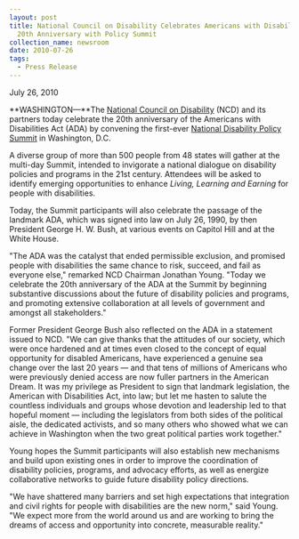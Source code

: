 ```yaml
---
layout: post
title: National Council on Disability Celebrates Americans with Disabilities Act
  20th Anniversary with Policy Summit
collection_name: newsroom
date: 2010-07-26
tags:
  - Press Release
---
```


J﻿uly 26, 2010

**WASHINGTON—**The [National Council on Disability](https://ncd.gov/ "blocked::/") (NCD) and its partners today celebrate the 20th anniversary of the Americans with Disabilities Act (ADA) by convening the first-ever [National Disability Policy Summit](http://www.neweditions.net/ncd2010/index.html "blocked::http://www.neweditions.net/ncd2010/index.html") in Washington, D.C.

A diverse group of more than 500 people from 48 states will gather at the multi-day Summit, intended to invigorate a national dialogue on disability policies and programs in the 21st century. Attendees will be asked to identify emerging opportunities to enhance *Living, Learning and Earning* for people with disabilities.

Today, the Summit participants will also celebrate the passage of the landmark ADA, which was signed into law on July 26, 1990, by then President George H. W. Bush, at various events on Capitol Hill and at the White House.

"The ADA was the catalyst that ended permissible exclusion, and promised people with disabilities the same chance to risk, succeed, and fail as everyone else," remarked NCD Chairman Jonathan Young. "Today we celebrate the 20th anniversary of the ADA at the Summit by beginning substantive discussions about the future of disability policies and programs, and promoting extensive collaboration at all levels of government and amongst all stakeholders."

Former President George Bush also reflected on the ADA in a statement issued to NCD. "We can give thanks that the attitudes of our society, which were once hardened and at times even closed to the concept of equal opportunity for disabled Americans, have experienced a genuine sea change over the last 20 years — and that tens of millions of Americans who were previously denied access are now fuller partners in the American Dream. It was my privilege as President to sign that landmark legislation, the American with Disabilities Act, into law; but let me hasten to salute the countless individuals and groups whose devotion and leadership led to that hopeful moment — including the legislators from both sides of the political aisle, the dedicated activists, and so many others who showed what we can achieve in Washington when the two great political parties work together."

Young hopes the Summit participants will also establish new mechanisms and build upon existing ones in order to improve the coordination of disability policies, programs, and advocacy efforts, as well as energize collaborative networks to guide future disability policy directions.

"We have shattered many barriers and set high expectations that integration and civil rights for people with disabilities are the new norm," said Young. "We expect more from the world around us and are working to bring the dreams of access and opportunity into concrete, measurable reality."
